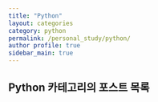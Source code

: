 ```yaml
---
title: "Python"
layout: categories
category: python
permalink: /personal_study/python/
author profile: true
sidebar_main: true
---
```


## Python 카테고리의 포스트 목록
